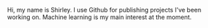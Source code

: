 
Hi, my name is Shirley. I use Github for publishing projects I've been working on. 
Machine learning is my main interest at the moment.

